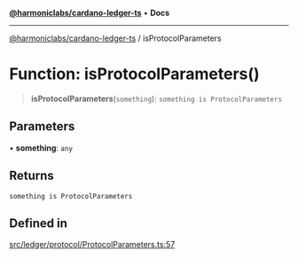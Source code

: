 [**@harmoniclabs/cardano-ledger-ts**](../README.md) • **Docs**

***

[@harmoniclabs/cardano-ledger-ts](../globals.md) / isProtocolParameters

# Function: isProtocolParameters()

> **isProtocolParameters**(`something`): `something is ProtocolParameters`

## Parameters

• **something**: `any`

## Returns

`something is ProtocolParameters`

## Defined in

[src/ledger/protocol/ProtocolParameters.ts:57](https://github.com/HarmonicLabs/cardano-ledger-ts/blob/94dd590ffe94133126b0d8d49920fc7b002e1975/src/ledger/protocol/ProtocolParameters.ts#L57)
